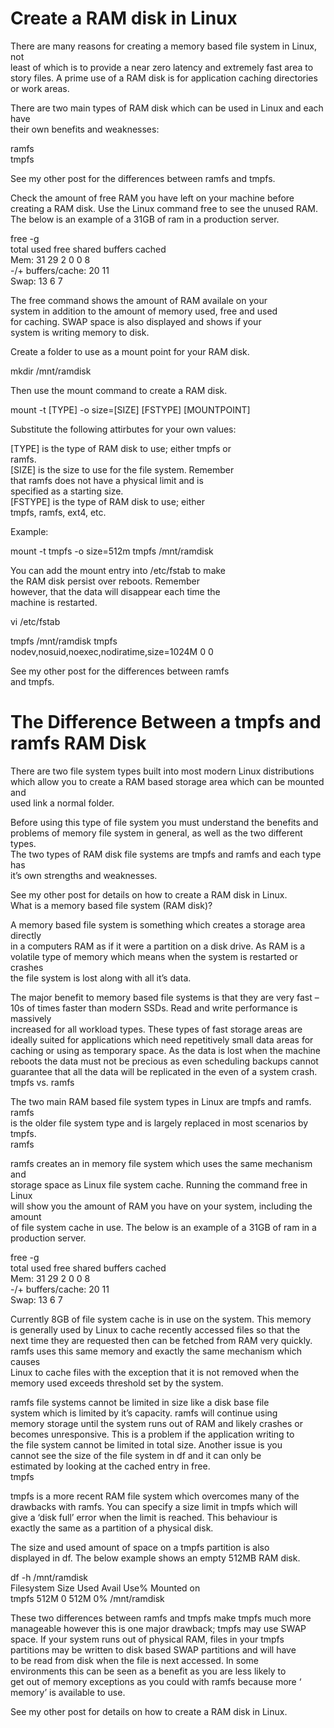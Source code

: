# Create a RAM disk in Linux  
  
There are many reasons for creating a memory based file system in Linux, not  
least of which is to provide a near zero latency and extremely fast area to  
story files. A prime use of a RAM disk is for application caching directories  
or work areas.  
  
There are two main types of RAM disk which can be used in Linux and each have  
their own benefits and weaknesses:  
  
ramfs  
tmpfs  
  
See my other post for the differences between ramfs and tmpfs.  
  
Check the amount of free RAM you have left on your machine before  
creating a RAM disk. Use the Linux command free to see the unused RAM.  
The below is an example of a 31GB of ram in a production server.  
  
free -g  
total used free shared buffers cached  
Mem:   31    29   2    0      0       8  
-/+ buffers/cache: 20 11  
Swap:  13    6    7  
  
The free command shows the amount of RAM availale on your  
system in addition to the amount of memory used, free and used  
for caching. SWAP space is also displayed and shows if your  
system is writing memory to disk.  
  
Create a folder to use as a mount point for your RAM disk.  
  
mkdir /mnt/ramdisk  
  
Then use the mount command to create a RAM disk.  
  
mount -t [TYPE] -o size=[SIZE] [FSTYPE] [MOUNTPOINT]  
  
Substitute the following attirbutes for your own values:  
  
[TYPE] is the type of RAM disk to use; either tmpfs or  
ramfs.  
[SIZE] is the size to use for the file system. Remember  
that ramfs does not have a physical limit and is  
specified as a starting size.  
[FSTYPE] is the type of RAM disk to use; either  
tmpfs, ramfs, ext4, etc.  
  
Example:  
  
mount -t tmpfs -o size=512m tmpfs /mnt/ramdisk  
  
You can add the mount entry into /etc/fstab to make  
the RAM disk persist over reboots. Remember  
however, that the data will disappear each time the  
machine is restarted.  
  
vi /etc/fstab  
  
tmpfs       /mnt/ramdisk tmpfs  
nodev,nosuid,noexec,nodiratime,size=1024M   0 0  
  
See my other post for the differences between ramfs  
and tmpfs.  
  
  
# The Difference Between a tmpfs and ramfs RAM Disk  
There are two file system types built into most modern Linux distributions  
which allow you to create a RAM based storage area which can be mounted and  
used link a normal folder.  
  
Before using this type of file system you must understand the benefits and  
problems of memory file system in general, as well as the two different types.  
The two types of RAM disk file systems are tmpfs and ramfs and each type has  
it’s own strengths and weaknesses.  
  
See my other post for details on how to create a RAM disk in Linux.  
What is a memory based file system (RAM disk)?  
  
A memory based file system is something which creates a storage area directly  
in a computers RAM as if it were a partition on a disk drive. As RAM is a  
volatile type of memory which means when the system is restarted or crashes  
the file system is lost along with all it’s data.  
  
The major benefit to memory based file systems is that they are very fast –  
10s of times faster than modern SSDs. Read and write performance is massively  
increased for all workload types. These types of fast storage areas are  
ideally suited for applications which need repetitively small data areas for  
caching or using as temporary space. As the data is lost when the machine  
reboots the data must not be  precious as even scheduling backups cannot  
guarantee that all the data will be replicated in the even of a system crash.  
tmpfs vs. ramfs  
  
The two main RAM based file system types in Linux are tmpfs and ramfs. ramfs  
is the older file system type and is largely replaced in most scenarios by  
tmpfs.  
ramfs  
  
ramfs creates an in memory file system which uses the same mechanism and  
storage space as Linux file system cache. Running the command free in Linux  
will show you the amount of RAM you have on your system, including the amount  
of file system cache in use. The below is an example of a 31GB of ram in a  
production server.  
  
free -g  
total used free shared buffers cached  
Mem:   31    29   2    0      0       8  
-/+ buffers/cache: 20 11  
Swap:  13    6    7  
  
Currently 8GB of file system cache is in use on the system. This memory  
is generally used by Linux to cache recently accessed files so that the  
next time they are requested then can be fetched from RAM very quickly.  
ramfs uses this same memory and exactly the same mechanism which causes  
Linux to cache files with the exception that it is not removed when the  
memory used exceeds threshold set by the system.  
  
ramfs file systems cannot be limited in size like a disk base file  
system which is limited by it’s capacity. ramfs will continue using  
memory storage until the system runs out of RAM and likely crashes or  
becomes unresponsive. This is a problem if the application writing to  
the file system cannot be limited in total size. Another issue is you  
cannot see the size of the file system in df and it can only be  
estimated by looking at the cached entry in free.  
tmpfs  
  
tmpfs is a more recent RAM file system which overcomes many of the  
drawbacks with ramfs. You can specify a size limit in tmpfs which will  
give a ‘disk full’ error when the limit is reached. This behaviour is  
exactly the same as a partition of a physical disk.  
  
The size and used amount of space on  a tmpfs partition is also  
displayed in df. The below example shows an empty 512MB RAM disk.  
  
df -h /mnt/ramdisk  
Filesystem Size Used Avail Use% Mounted on  
tmpfs      512M 0    512M  0%   /mnt/ramdisk  
  
These two differences between ramfs and tmpfs make tmpfs much more  
manageable  however this is one major drawback; tmpfs may use SWAP  
space. If your system runs out of physical RAM, files in your tmpfs  
partitions may be written to disk based SWAP partitions and will have  
to be read from disk when the file is next accessed. In some  
environments this can be seen as a benefit as you are less likely to  
get out of memory exceptions as you could with ramfs because more ‘  
memory’ is available to use.  
  
See my other post for details on how to create a RAM disk in Linux.  
